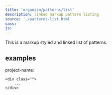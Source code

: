 ```yaml
---
title: 'organism/patterns/list'
description: linked markup pattern listing
source: './patterns-list.html'
sass: 
js:
---
```


This is a markup styled and linked list of patterns.

## examples

project-name:
```html_example
<div class="">
    ...
</div>
```